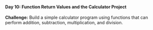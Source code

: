 #### Day 10: Function Return Values and the Calculator Project
**Challenge:** Build a simple calculator program using functions that can perform addition, subtraction, multiplication, and division.




